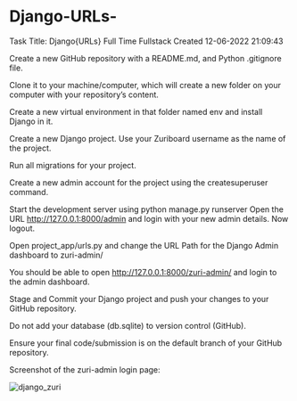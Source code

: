 # Django-URLs-

Task Title: Django{URLs}
Full Time
Fullstack
Created 12-06-2022 21:09:43

Create a new GitHub repository with a README.md, and Python .gitignore file.

Clone it to your machine/computer, which will create a new folder on your computer with your repository’s content.

Create a new virtual environment in that folder named env and install Django in it.

Create a new Django project. Use your Zuriboard username as the name of the project.

 

Run all migrations for your project.

 

Create a new admin account for the project using the createsuperuser command. 

 

Start the development server using python manage.py runserver
Open the URL  http://127.0.0.1:8000/admin and login with your new admin details. Now logout.

 

Open project_app/urls.py and change the URL Path for the Django Admin dashboard to zuri-admin/

You should be able to open http://127.0.0.1:8000/zuri-admin/ and login to the admin dashboard.

Stage and Commit your Django project and push your changes to your GitHub repository. 

Do not add your database (db.sqlite) to version control (GitHub). 

Ensure your final code/submission is on the default branch of your GitHub repository.

Screenshot of the zuri-admin login page:


![django_zuri](https://user-images.githubusercontent.com/65573250/174457209-9372a5c2-cbc4-4afc-84a3-8f9971cb8152.png)
